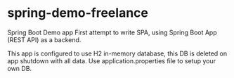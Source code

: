 # spring-demo-freelance
Spring Boot Demo app
First attempt to write SPA, using Spring Boot App (REST API) as a backend.

This app is configured to use H2 in-memory database, this DB is deleted on app shutdown with all data. Use application.properties file to setup your own DB.
